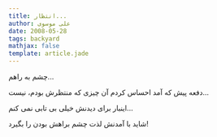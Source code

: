 ```yaml
---
title: انتظار...
author: علی موسوی
date: 2008-05-28
tags: backyard
mathjax: false
template: article.jade
---
```


چشم به راهم...

دفعه پیش که آمد احساس کردم آن چیزی که منتظرش بودم، نیست...

اینبار برای دیدنش خیلی بی تابی نمی کنم...

شاید با آمدنش لذت چشم براهش بودن را بگیرد!
